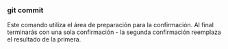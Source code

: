 ### git commit

Este comando utiliza el área de
preparación para la confirmación.
Al final terminarás con una sola
confirmación - la segunda
confirmación reemplaza el
resultado de la primera.